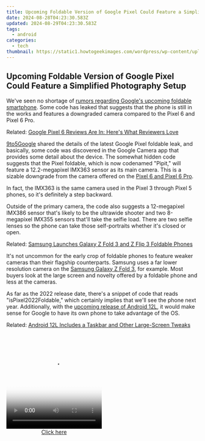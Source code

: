 ```yaml
---
title: Upcoming Foldable Version of Google Pixel Could Feature a Simplified Photography Setup
date: 2024-08-28T04:23:30.583Z
updated: 2024-08-29T04:23:30.583Z
tags:
  - android
categories:
  - tech
thumbnail: https://static1.howtogeekimages.com/wordpress/wp-content/uploads/2021/11/google-pixel-6-camera-bump-copy.jpg
---
```


## Upcoming Foldable Version of Google Pixel Could Feature a Simplified Photography Setup

We've seen no shortage of [rumors regarding Google's upcoming foldable smartphone](https://www.reviewgeek.com/98165/rumored-google-pixel-foldable-could-arrive-later-this-year/). Some code has leaked that suggests that the phone is still in the works and features a downgraded camera compared to the Pixel 6 and Pixel 6 Pro.

Related: [Google Pixel 6 Reviews Are In: Here's What Reviewers Love](https://unlock-android.techidaily.com/top-apps-and-online-tools-to-track-itel-p55t-phone-withwithout-imei-number-by-drfone-android/) 

[9to5Google](https://9to5google.com/2021/11/04/googles-pixel-foldable-coming-in-2022-cameras-will-be-a-step-down-from-pixel-6/) shared the details of the latest Google Pixel foldable leak, and basically, some code was discovered in the Google Camera app that provides some detail about the device. The somewhat hidden code suggests that the Pixel foldable, which is now codenamed "Pipit," will feature a 12.2-megapixel IMX363 sensor as its main camera. This is a sizable downgrade from the camera offered on the [Pixel 6 and Pixel 6 Pro](https://unlock-android.techidaily.com/top-apps-and-online-tools-to-track-itel-p55t-phone-withwithout-imei-number-by-drfone-android/).

 In fact, the IMX363 is the same camera used in the Pixel 3 through Pixel 5 phones, so it's definitely a step backward.

 Outside of the primary camera, the code also suggests a 12-megapixel IMX386 sensor that's likely to be the ultrawide shooter and two 8-megapixel IMX355 sensors that'll take the selfie load. There are two selfie lenses so the phone can take those self-portraits whether it's closed or open.

Related: [Samsung Launches Galaxy Z Fold 3 and Z Flip 3 Foldable Phones](https://instagram-videos.techidaily.com/make-your-content-stand-out-with-instagrams-procedural-slow-mo-journey/) 

 It's not uncommon for the early crop of foldable phones to feature weaker cameras than their flagship counterparts. Samsung uses a far lower resolution camera on the [Samsung Galaxy Z Fold 3](https://instagram-videos.techidaily.com/make-your-content-stand-out-with-instagrams-procedural-slow-mo-journey/), for example. Most buyers look at the large screen and novelty offered by a foldable phone and less at the cameras.

 As far as the 2022 release date, there's a snippet of code that reads "isPixel2022Foldable," which certainly implies that we'll see the phone next year. Additionally, with the [upcoming release of Android 12L](https://digital-screen-recording.techidaily.com/updated-in-2024-achieving-excellence-in-game-recording-techniques-windows-11-style/), it would make sense for Google to have its own phone to take advantage of the OS.

Related: [Android 12L Includes a Taskbar and Other Large-Screen Tweaks](https://location-social.techidaily.com/in-2024-does-find-my-friends-work-on-samsung-galaxy-m54-5g-drfone-by-drfone-virtual-android/)

<ins class="adsbygoogle"
     style="display:block"
     data-ad-format="autorelaxed"
     data-ad-client="ca-pub-7571918770474297"
     data-ad-slot="1223367746"></ins>



<ins class="adsbygoogle"
     style="display:block"
     data-ad-client="ca-pub-7571918770474297"
     data-ad-slot="8358498916"
     data-ad-format="auto"
     data-full-width-responsive="true"></ins>



<!-- affiliate ads begin -->
<span id="1997795">
					<video width="250" height="250" style="cursor:pointer"
           poster="//a.impactradius-go.com/display-clicktoplayimage/1997795.jpeg"
           onclick="if(!this.playClicked){this.play();this.setAttribute('controls',true);this.playClicked=true;}">
	   <source src="//a.impactradius-go.com/display-ad/23621-1997795">
	   <img src="//a.impactradius-go.com/display-clicktoplayimage/1997795.jpeg" style="border: none; height: 100%; width: 100%; object-fit: contain">
	</video>
	<div style="width:250px;text-align:center"><a href="javascript:window.open(decodeURIComponent('https%3A%2F%2Fproteahair.pxf.io%2Fc%2F5597632%2F1997795%2F23621'), '_blank');void(0);">Click here</a></div>
</span>
<img height="0" width="0" src="https://imp.pxf.io/i/5597632/1997795/23621" style="position:absolute;visibility:hidden;" border="0" />
<!-- affiliate ads end -->